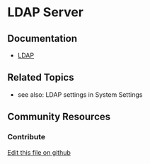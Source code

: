 # LDAP Server

## Documentation

* [LDAP](https://help.liferay.com/hc/en-us/articles/360029031771-LDAP)

## Related Topics

* see also: LDAP settings in System Settings

## Community Resources


### Contribute

[Edit this file on github](https://github.com/olafk/controlpanel-documentation-docs/blob/master/md/72en/com_liferay_configuration_admin_web_portlet_InstanceSettingsPortlet/portal_settings_edit_ldap_server.md)
